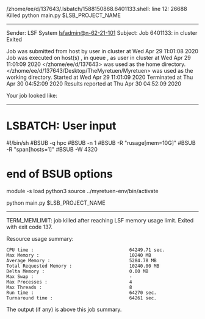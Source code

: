 /zhome/ee/d/137643/.lsbatch/1588150868.6401133.shell: line 12: 26688 Killed                  python main.py $LSB_PROJECT_NAME

------------------------------------------------------------
Sender: LSF System <lsfadmin@n-62-21-101>
Subject: Job 6401133: <NNAgent6NN-Selfplay-20-random> in cluster <dcc> Exited

Job <NNAgent6NN-Selfplay-20-random> was submitted from host <n-62-27-20> by user <s183905> in cluster <dcc> at Wed Apr 29 11:01:08 2020
Job was executed on host(s) <n-62-21-101>, in queue <hpc>, as user <s183905> in cluster <dcc> at Wed Apr 29 11:01:09 2020
</zhome/ee/d/137643> was used as the home directory.
</zhome/ee/d/137643/Desktop/TheMyretuen/Myretuen> was used as the working directory.
Started at Wed Apr 29 11:01:09 2020
Terminated at Thu Apr 30 04:52:09 2020
Results reported at Thu Apr 30 04:52:09 2020

Your job looked like:

------------------------------------------------------------
# LSBATCH: User input
#!/bin/sh
#BSUB -q hpc
#BSUB -n 1
#BSUB -R "rusage[mem=10G]"
#BSUB -R "span[hosts=1]"
#BSUB -W 4320
# end of BSUB options

module -s load python3
source ../myretuen-env/bin/activate

python main.py $LSB_PROJECT_NAME


------------------------------------------------------------

TERM_MEMLIMIT: job killed after reaching LSF memory usage limit.
Exited with exit code 137.

Resource usage summary:

    CPU time :                                   64249.71 sec.
    Max Memory :                                 10240 MB
    Average Memory :                             5284.78 MB
    Total Requested Memory :                     10240.00 MB
    Delta Memory :                               0.00 MB
    Max Swap :                                   -
    Max Processes :                              4
    Max Threads :                                8
    Run time :                                   64270 sec.
    Turnaround time :                            64261 sec.

The output (if any) is above this job summary.

